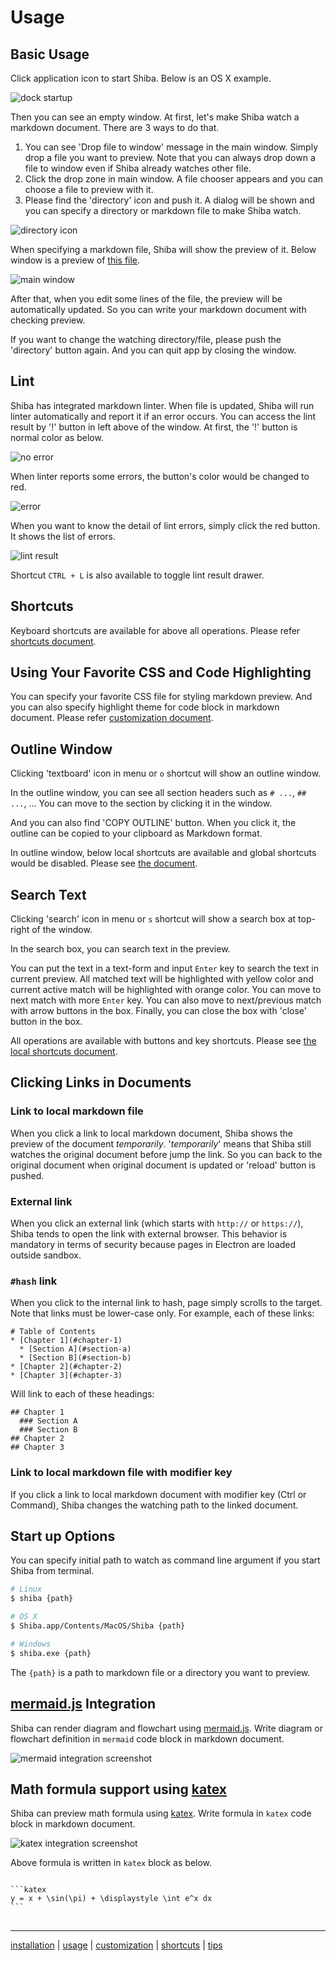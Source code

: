 Usage
=====

## Basic Usage

Click application icon to start Shiba.  Below is an OS X example.

![dock startup](https://raw.githubusercontent.com/rhysd/ss/master/Shiba/dock.png)

Then you can see an empty window.  At first, let's make Shiba watch a markdown document.  There are 3 ways to do that.

1. You can see 'Drop file to window' message in the main window. Simply drop a file you want to preview.  Note that you can always drop down a file to window even if Shiba already watches other file.
2. Click the drop zone in main window.  A file chooser appears and you can choose a file to preview with it.
3. Please find the 'directory' icon and push it.  A dialog will be shown and you can specify a directory or markdown file to make Shiba watch.

![directory icon](https://raw.githubusercontent.com/rhysd/ss/master/Shiba/menu-no-error.png)

When specifying a markdown file, Shiba will show the preview of it.  Below window is a preview of [this file](https://gist.github.com/rhysd/ffe61ad01f9a7a9fe69f).

![main window](https://raw.githubusercontent.com/rhysd/ss/master/Shiba/window-main.png)

After that, when you edit some lines of the file, the preview will be automatically updated.  So you can write your markdown document with checking preview.

If you want to change the watching directory/file, please push the 'directory' button again.  And you can quit app by closing the window.


## Lint

Shiba has integrated markdown linter.  When file is updated, Shiba will run linter automatically and report it if an error occurs.  You can access the lint result by '!' button in left above of the window.
At first, the '!' button is normal color as below.

![no error](https://raw.githubusercontent.com/rhysd/ss/master/Shiba/menu-no-error.png)

When linter reports some errors, the button's color would be changed to red.

![error](https://raw.githubusercontent.com/rhysd/ss/master/Shiba/menu-errors.png)

When you want to know the detail of lint errors, simply click the red button.  It shows the list of errors.

![lint result](https://raw.githubusercontent.com/rhysd/ss/master/Shiba/window-lint.png)

Shortcut `CTRL + L` is also available to toggle lint result drawer.


## Shortcuts

Keyboard shortcuts are available for above all operations.
Please refer [shortcuts document](shortcuts.md).


## Using Your Favorite CSS and Code Highlighting

You can specify your favorite CSS file for styling markdown preview.  And you can also specify highlight theme for code block in markdown document.
Please refer [customization document](shortcuts.md).


## Outline Window

<!-- TODO: add screenshot -->

Clicking 'textboard' icon in menu or `o` shortcut will show an outline window.

In the outline window, you can see all section headers such as `# ...`, `## ...`, ...  You can move to the section by clicking it in the window.

And you can also find 'COPY OUTLINE' button.  When you click it, the outline can be copied to your clipboard as Markdown format.

In outline window, below local shortcuts are available and global shortcuts would be disabled.  Please see [the document](shortcuts.md#outline-window-shortcuts).


## Search Text

<!-- TODO: add screenshot -->

Clicking 'search' icon in menu or `s` shortcut will show a search box at top-right of the window.

In the search box, you can search text in the preview.

You can put the text in a text-form and input `Enter` key to search the text in current preview.  All matched text will be highlighted with yellow color and current active match will be highlighted with orange color.  You can move to next match with more `Enter` key.  You can also move to next/previous match with arrow buttons in the box.  Finally, you can close the box with 'close' button in the box.

All operations are available with buttons and key shortcuts.  Please see [the local shortcuts document](shortcuts.md#search-box-shortcuts).

## Clicking Links in Documents

### Link to local markdown file

When you click a link to local markdown document, Shiba shows the preview of the document _temporarily_.
'_temporarily_' means that Shiba still watches the original document before jump the link.  So you can back to the original document when original document is updated or 'reload' button is pushed.

### External link

When you click an external link (which starts with `http://` or `https://`), Shiba tends to open the link with external browser.  This behavior is mandatory in terms of security because pages in Electron are loaded outside sandbox.

### `#hash` link

When you click to the internal link to hash, page simply scrolls to the target. Note that links must be lower-case only. For example, each of these links:

    # Table of Contents
    * [Chapter 1](#chapter-1)
      * [Section A](#section-a)
      * [Section B](#section-b)
    * [Chapter 2](#chapter-2)
    * [Chapter 3](#chapter-3)

Will link to each of these headings:

    ## Chapter 1
      ### Section A
      ### Section B
    ## Chapter 2
    ## Chapter 3

### Link to local markdown file with modifier key

If you click a link to local markdown document with modifier key (Ctrl or Command), Shiba changes the watching path to the linked document.

## Start up Options

You can specify initial path to watch as command line argument if you start Shiba from terminal.

```sh
# Linux
$ shiba {path}

# OS X
$ Shiba.app/Contents/MacOS/Shiba {path}

# Windows
$ shiba.exe {path}
```

The `{path}` is a path to markdown file or a directory you want to preview.

## [mermaid.js](https://github.com/knsv/mermaid) Integration

Shiba can render diagram and flowchart using [mermaid.js](https://github.com/knsv/mermaid).
Write diagram or flowchart definition in `mermaid` code block in markdown document.

![mermaid integration screenshot](https://raw.githubusercontent.com/rhysd/ss/master/Shiba/shiba-mermaid-integ.png)

## Math formula support using [katex](https://github.com/Khan/KaTeX)

Shiba can preview math formula using [katex](https://github.com/Khan/KaTeX).
Write formula in `katex` code block in markdown document.

![katex integration screenshot](https://raw.githubusercontent.com/rhysd/ss/master/Shiba/katex.png)

Above formula is written in `katex` block as below.

<pre>
<code>
```katex
y = x + \sin(\pi) + \displaystyle \int e^x dx
```
</code>
</pre>


-----------------
[installation](installation.md) | [usage](usage.md) | [customization](customization.md) | [shortcuts](shortcuts.md) | [tips](tips.md)
